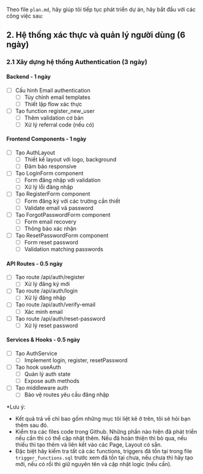 Theo file `plan.md`, hãy giúp tôi tiếp tục phát triển dự án, hãy bắt đầu với các công việc sau:

## 2. Hệ thống xác thực và quản lý người dùng (6 ngày)

### 2.1 Xây dựng hệ thống Authentication (3 ngày)

#### Backend - 1 ngày

- [ ] Cấu hình Email authentication
  - [ ] Tùy chỉnh email templates
  - [ ] Thiết lập flow xác thực
- [ ] Tạo function register_new_user
  - [ ] Thêm validation cơ bản
  - [ ] Xử lý referral code (nếu có)

#### Frontend Components - 1 ngày

- [ ] Tạo AuthLayout
  - [ ] Thiết kế layout với logo, background
  - [ ] Đảm bảo responsive
- [ ] Tạo LoginForm component
  - [ ] Form đăng nhập với validation
  - [ ] Xử lý lỗi đăng nhập
- [ ] Tạo RegisterForm component
  - [ ] Form đăng ký với các trường cần thiết
  - [ ] Validate email và password
- [ ] Tạo ForgotPasswordForm component
  - [ ] Form email recovery
  - [ ] Thông báo xác nhận
- [ ] Tạo ResetPasswordForm component
  - [ ] Form reset password
  - [ ] Validation matching passwords

#### API Routes - 0.5 ngày

- [ ] Tạo route /api/auth/register
  - [ ] Xử lý đăng ký mới
- [ ] Tạo route /api/auth/login
  - [ ] Xử lý đăng nhập
- [ ] Tạo route /api/auth/verify-email
  - [ ] Xác minh email
- [ ] Tạo route /api/auth/reset-password
  - [ ] Xử lý reset password

#### Services & Hooks - 0.5 ngày

- [ ] Tạo AuthService
  - [ ] Implement login, register, resetPassword
- [ ] Tạo hook useAuth
  - [ ] Quản lý auth state
  - [ ] Expose auth methods
- [ ] Tạo middleware auth
  - [ ] Bảo vệ routes yêu cầu đăng nhập

\*Lưu ý:

- Kết quả trả về chỉ bao gồm những mục tôi liệt kê ở trên, tôi sẽ hỏi bạn thêm sau đó.
- Kiểm tra các files code trong Github. Những phần nào hiện đã phát triển nếu cần thì có thể cập nhật thêm. Nếu đã hoàn thiện thì bỏ qua, nếu thiếu thì tạo thêm và liên kết vào các Page, Layout có sẵn.
- Đặc biệt hãy kiểm tra tất cả các functions, triggers đã tồn tại trong file `trigger_functions.sql`​ trước xem đã tồn tại chưa, nếu chưa thì hãy tạo mới, nếu có rồi thì giữ nguyên tên và cập nhật logic (nếu cần).
